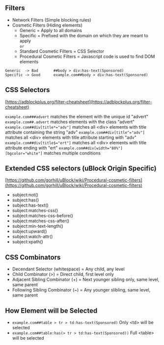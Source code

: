 ## Filters

- Network Filters (Simple blocking rules)
- Cosmetic Filters (Hiding elements)
  - Generic = Apply to all domains
  - Specific = Prefixed with the domain on which they are meant to apply  
    ```or```
  - Standard Cosmetic Filters = CSS Selector
  - Procedural Cosmetic Filters = Javascript code is used to find DOM elements
```
Generic  -> Bad       ##body > div:has-text(Sponsored)
Specific -> Good      example.com##body > div:has-text(Sponsored)
```


## CSS Selectors

[https://adblockplus.org/filter-cheatsheet](https://adblockplus.org/filter-cheatsheet)

`example.com###advert` matches the element with the unique id "advert"
`example.com##.advert` matches elements with the class "advert"
`example.com##div[title*="adv"]` matches all \<div\> elements with title attribute containing the string "adv"
`example.com##div[title^="adv"]` matches all <div\> elements with title attribute starting with "adv"
`example.com##div[title$="ert"]` matches all <div\> elements with title attribute ending with "ert"
`example.com##div[width="80%"][bgcolor="white"]` matches multiple conditions


## Extended CSS selectors (uBlock Origin Specific)

[https://github.com/gorhill/uBlock/wiki/Procedural-cosmetic-filters](https://github.com/gorhill/uBlock/wiki/Procedural-cosmetic-filters)
- subject:not()
- subject:has()
- subject:has-text()
- subject:matches-css()
- subject:matches-css-before()
- subject:matches-css-after()
- subject:min-text-length()
- subject:upward()
- subject:watch-attr()
- subject:xpath()


## CSS Combinators

- Decendant Selector (whitespace) = Any child, any level
- Child Combinator (>) = Direct child, first level only
- Adjacent Sibling Combinator (+) = Next younger sibling only, same level, same parent
- Following Sibling Combinator (~) = Any younger slibling, same level,  same parent


## How Element will be Selected

- `example.com##table > tr > td:has-text(Sponsored)` Only \<td\> will be selected
- `example.com##table:has(> tr > td:has-text(Sponsored))` Full \<table\> will be selected
